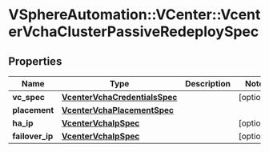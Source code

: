 # VSphereAutomation::VCenter::VcenterVchaClusterPassiveRedeploySpec

## Properties
Name | Type | Description | Notes
------------ | ------------- | ------------- | -------------
**vc_spec** | [**VcenterVchaCredentialsSpec**](VcenterVchaCredentialsSpec.md) |  | [optional] 
**placement** | [**VcenterVchaPlacementSpec**](VcenterVchaPlacementSpec.md) |  | 
**ha_ip** | [**VcenterVchaIpSpec**](VcenterVchaIpSpec.md) |  | [optional] 
**failover_ip** | [**VcenterVchaIpSpec**](VcenterVchaIpSpec.md) |  | [optional] 



